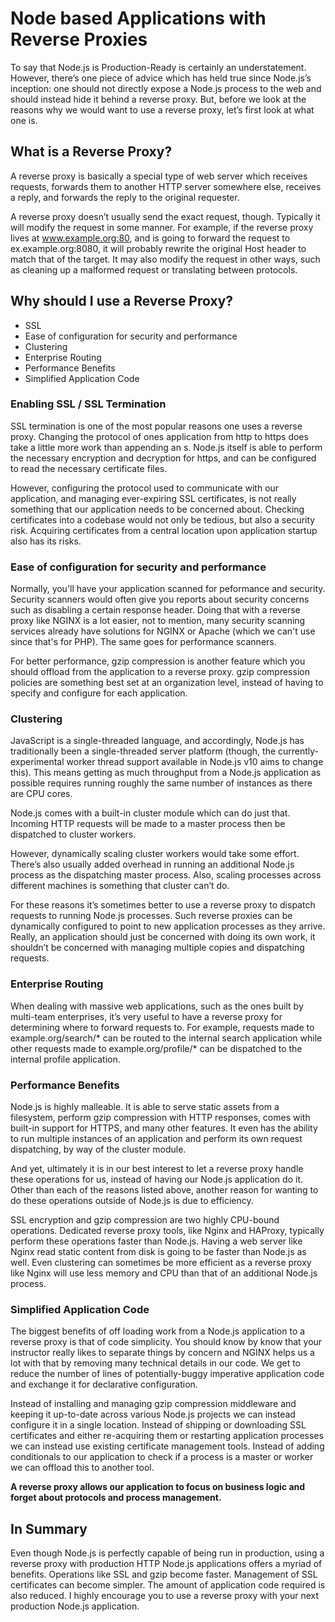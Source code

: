 # Node based Applications with Reverse Proxies

To say that Node.js is Production-Ready is certainly an understatement. However, there’s one piece of advice which has held true since Node.js’s inception: one should not directly expose a Node.js process to the web and should instead hide it behind a reverse proxy. But, before we look at the reasons why we would want to use a reverse proxy, let’s first look at what one is.

## What is a Reverse Proxy?

A reverse proxy is basically a special type of web server which receives requests, forwards them to another HTTP server somewhere else, receives a reply, and forwards the reply to the original requester.

A reverse proxy doesn’t usually send the exact request, though. Typically it will modify the request in some manner. For example, if the reverse proxy lives at www.example.org:80, and is going to forward the request to ex.example.org:8080, it will probably rewrite the original Host header to match that of the target. It may also modify the request in other ways, such as cleaning up a malformed request or translating between protocols.

## Why should I use a Reverse Proxy?

- SSL
- Ease of configuration for security and performance
- Clustering
- Enterprise Routing
- Performance Benefits
- Simplified Application Code

### Enabling SSL / SSL Termination

SSL termination is one of the most popular reasons one uses a reverse proxy. Changing the protocol of ones application from http to https does take a little more work than appending an s. Node.js itself is able to perform the necessary encryption and decryption for https, and can be configured to read the necessary certificate files.

However, configuring the protocol used to communicate with our application, and managing ever-expiring SSL certificates, is not really something that our application needs to be concerned about. Checking certificates into a codebase would not only be tedious, but also a security risk. Acquiring certificates from a central location upon application startup also has its risks.

### Ease of configuration for security and performance

Normally, you'll have your application scanned for peformance and security. Security scanners would often give you reports about security concerns such as disabling a certain response header. Doing that with a reverse proxy like NGINX is a lot easier, not to mention, many security scanning services already have solutions for NGINX or Apache (which we can't use since that's for PHP). The same goes for performance scanners.

For better performance, gzip compression is another feature which you should offload from the application to a reverse proxy. gzip compression policies are something best set at an organization level, instead of having to specify and configure for each application.

### Clustering

JavaScript is a single-threaded language, and accordingly, Node.js has traditionally been a single-threaded server platform (though, the currently-experimental worker thread support available in Node.js v10 aims to change this). This means getting as much throughput from a Node.js application as possible requires running roughly the same number of instances as there are CPU cores.

Node.js comes with a built-in cluster module which can do just that. Incoming HTTP requests will be made to a master process then be dispatched to cluster workers.

However, dynamically scaling cluster workers would take some effort. There’s also usually added overhead in running an additional Node.js process as the dispatching master process. Also, scaling processes across different machines is something that cluster can’t do.

For these reasons it’s sometimes better to use a reverse proxy to dispatch requests to running Node.js processes. Such reverse proxies can be dynamically configured to point to new application processes as they arrive. Really, an application should just be concerned with doing its own work, it shouldn’t be concerned with managing multiple copies and dispatching requests.

### Enterprise Routing

When dealing with massive web applications, such as the ones built by multi-team enterprises, it’s very useful to have a reverse proxy for determining where to forward requests to. For example, requests made to example.org/search/* can be routed to the internal search application while other requests made to example.org/profile/* can be dispatched to the internal profile application.

### Performance Benefits

Node.js is highly malleable. It is able to serve static assets from a filesystem, perform gzip compression with HTTP responses, comes with built-in support for HTTPS, and many other features. It even has the ability to run multiple instances of an application and perform its own request dispatching, by way of the cluster module.

And yet, ultimately it is in our best interest to let a reverse proxy handle these operations for us, instead of having our Node.js application do it. Other than each of the reasons listed above, another reason for wanting to do these operations outside of Node.js is due to efficiency.

SSL encryption and gzip compression are two highly CPU-bound operations. Dedicated reverse proxy tools, like Nginx and HAProxy, typically perform these operations faster than Node.js. Having a web server like Nginx read static content from disk is going to be faster than Node.js as well. Even clustering can sometimes be more efficient as a reverse proxy like Nginx will use less memory and CPU than that of an additional Node.js process.

### Simplified Application Code

The biggest benefits of off loading work from a Node.js application to a reverse proxy is that of code simplicity. You should know by know that your instructor really likes to separate things by concern and NGINX helps us a lot with that by removing many technical details in our code. We get to reduce the number of lines of potentially-buggy imperative application code and exchange it for declarative configuration.

Instead of installing and managing gzip compression middleware and keeping it up-to-date across various Node.js projects we can instead configure it in a single location. Instead of shipping or downloading SSL certificates and either re-acquiring them or restarting application processes we can instead use existing certificate management tools. Instead of adding conditionals to our application to check if a process is a master or worker we can offload this to another tool.

__A reverse proxy allows our application to focus on business logic and forget about protocols and process management.__

## In Summary

Even though Node.js is perfectly capable of being run in production, using a reverse proxy with production HTTP Node.js applications offers a myriad of benefits. Operations like SSL and gzip become faster. Management of SSL certificates can become simpler. The amount of application code required is also reduced. I highly encourage you to use a reverse proxy with your next production Node.js application.